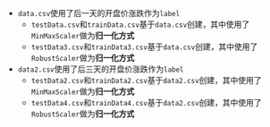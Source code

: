* `data.csv`使用了后一天的开盘价涨跌作为`label`
  * `testData.csv`和`trainData.csv`基于`data.csv`创建，其中使用了`MinMaxScaler`做为**归一化方式**
  * `testData3.csv`和`trainData3.csv`基于`data.csv`创建，其中使用了`RobustScaler`做为**归一化方式**
* `data2.csv`使用了后三天的开盘价涨跌作为`label`
  * `testData2.csv`和`trainData2.csv`基于`data2.csv`创建，其中使用了`MinMaxScaler`做为**归一化方式**
  * `testData4.csv`和`trainData4.csv`基于`data2.csv`创建，其中使用了`RobustScaler`做为**归一化方式**